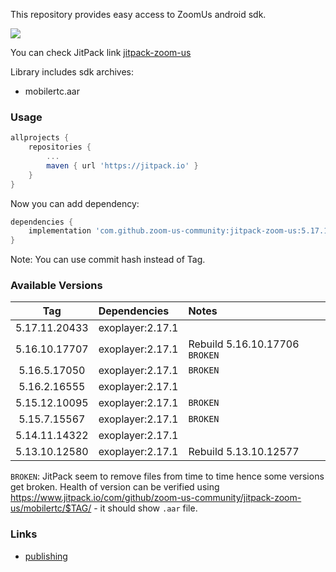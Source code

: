 This repository provides easy access to ZoomUs android sdk.

[![](https://jitpack.io/v/zoom-us-community/jitpack-zoom-us.svg)](https://jitpack.io/#zoom-us-community/jitpack-zoom-us)

You can check JitPack link [jitpack-zoom-us](https://jitpack.io/#zoom-us-community/jitpack-zoom-us)

Library includes sdk archives:
- mobilertc.aar

### Usage

```gradle
allprojects {
    repositories {
        ...
        maven { url 'https://jitpack.io' }
    }
}
```

Now you can add dependency:
```gradle
dependencies {
    implementation 'com.github.zoom-us-community:jitpack-zoom-us:5.17.11.20433'
}
```

Note: You can use commit hash instead of Tag.


### Available Versions

| Tag           | Dependencies     | Notes                                                                    |
| :-----------: |:-----------------| :----------------------------------------------------------------------  |
| 5.17.11.20433 | exoplayer:2.17.1 |                                                                          |
| 5.16.10.17707 | exoplayer:2.17.1 | Rebuild 5.16.10.17706 `BROKEN`                                           |
| 5.16.5.17050  | exoplayer:2.17.1 | `BROKEN`                                                                 |
| 5.16.2.16555  | exoplayer:2.17.1 |                                                                          |
| 5.15.12.10095 | exoplayer:2.17.1 | `BROKEN`                                                                 |
| 5.15.7.15567  | exoplayer:2.17.1 | `BROKEN`                                                                 |
| 5.14.11.14322 | exoplayer:2.17.1 |                                                                          |
| 5.13.10.12580 | exoplayer:2.17.1 | Rebuild 5.13.10.12577                                                    |

`BROKEN`: JitPack seem to remove files from time to time hence some versions get broken. Health of version can be verified using https://www.jitpack.io/com/github/zoom-us-community/jitpack-zoom-us/mobilertc/$TAG/ - it should show `.aar` file.

### Links
- [publishing](./docs/DEV.md)
